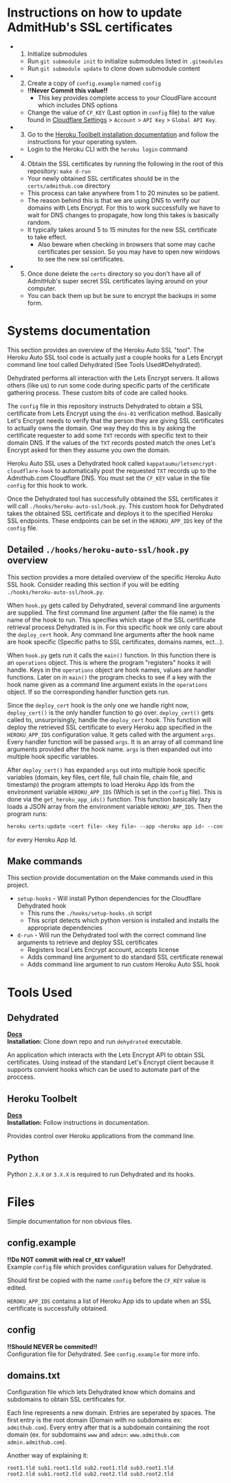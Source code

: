 # Instructions on how to update AdmitHub's SSL certificates
- 1. Initialize submodules
    - Run `git submodule init` to initialize submodules listed in `.gitmodules`
    - Run `git submodule update` to clone down submodule content
- 2. Create a copy of `config.example` named `config`
	- **!!Never Commit this value!!**
		- This key provides complete access to your CloudFlare account which includes DNS options
	- Change the value of `CF_KEY` (Last option in `config` file) to the value found in [Cloudflare Settings](https://www.cloudflare.com/a/account/my-account) > `Account` > `API Key` > `Global API Key`.
- 3. Go to the [Heroku Toolbelt installation documentation](https://devcenter.heroku.com/articles/heroku-cli#download-and-install) and follow the instructions for your operating system.
	- Login to the Heroku CLI with the `heroku login` command
- 4. Obtain the SSL certificates by running the following in the root of this repository: `make d-run`
	- Your newly obtained SSL certificates should be in the `certs/admithub.com` directory
	- This process can take anywhere from 1 to 20 minutes so be patient.
	- The reason behind this is that we are using DNS to verify our domains with Lets Encrypt. For this to work successfully we have
	to wait for DNS changes to propagate, how long this takes is basically random.
    - It typically takes around 5 to 15 minutes for the new SSL certificate to take effect.
		- Also beware when checking in browsers that some may cache certificates per session. So you may have to open new windows to see the new ssl certificates.
- 5. Once done delete the `certs` directory so you don't have all of AdmitHub's super secret SSL certificates laying around on your computer.
	- You can back them up but be sure to encrypt the backups in some form.
	
# Systems documentation
This section provides an overview of the Heroku Auto SSL "tool". 
The Heroku Auto SSL tool code is actually just a couple hooks for a Lets Encrypt command line tool called Dehydrated 
(See Tools Used#Dehydrated). 

Dehydrated performs all interaction with the Lets Encrypt servers. It allows others (like us) to run some code during 
specific parts of the certificate gathering process. These custom bits of code are called hooks.

The `config` file in this repository instructs Dehydrated to obtain a SSL certificate from Lets Encrypt using the 
`dns-01` verification method. Basically Let's Encrypt needs to verify that the person they are giving SSL certificates 
to actually owns the domain. One way they do this is by asking the certificate requester to add some `TXT` records with 
specific text to their domain DNS. If the values of the `TXT` records posted match the ones Let's Encrypt asked for then 
they assume you own the domain. 

Heroku Auto SSL uses a Dehydrated hook called `kappataumu/letsencrypt-cloudflare-hook` to automatically post the requested 
`TXT` records up to the Admithub.com Cloudflare DNS. You must set the `CF_KEY` value in the file `config` for this hook 
to work. 

Once the Dehydrated tool has successfully obtained the SSL certificates it will call `./hooks/heroku-auto-ssl/hook.py`. 
This custom hook for Dehydrated takes the obtained SSL certificate and deploys it to the specified Heroku SSL endpoints. 
These endpoints can be set in the `HEROKU_APP_IDS` key of the `config` file. 

## Detailed `./hooks/heroku-auto-ssl/hook.py` overview
This section provides a more detailed overview of the specific Heroku Auto SSL hook. Consider reading this section if 
you will be editing `./hooks/heroku-auto-ssl/hook.py`.

When `hook.py` gets called by Dehydrated, several command line arguments are supplied. The first command line argument 
(after the file name) is the name of the hook to run. This specifies which stage of the SSL certificate retrieval process 
Dehydrated is in. For this specific hook we only care about the `deploy_cert` hook. Any command line arguments after the 
hook name are hook specific (Specific paths to SSL certificates, domains names, ect...). 

When `hook.py` gets run it calls the `main()` function. In this function there is an `operations` object. This is 
where the program "registers" hooks it will handle. Keys in the `operations` object are hook names, values are handler 
functions. Later on in `main()` the program checks to see if a key with the hook name given as a command line argument 
exists in the `operations` object. If so the corresponding handler function gets run. 

Since the `deploy_cert` hook is the only one we handle right now, `deploy_cert()` is the only handler function to go over. 
`deploy_cert()` gets called to, unsurprisingly, handle the `deploy_cert` hook. This function will deploy the retrieved 
SSL certificate to every Heroku app specified in the `HEROKU_APP_IDS` configuration value. It gets called with the 
argument `args`. Every handler function will be passed `args`. It is an array of all command line arguments provided after 
the hook name. `args` is then expanded out into multiple hook specific variables.

After `deploy_cert()` has expanded `args` out into multiple hook specific variables (domain, key files, cert file, 
full chain file, chain file, and timestamp) the program attempts to load Heroku App Ids from the environment variable 
`HEROKU_APP_IDS` (Which is set in the `config` file). This is done via the `get_heroku_app_ids()` function. This 
function basically lazy loads a JSON array from the environment variable `HEROKU_APP_IDS`. Then the program runs:
```bash
heroku certs:update <cert file> <key file> --app <heroku app id> --confirm <heroku app id>
```

for every Heroku App Id. 

## Make commands
This section provide documentation on the Make commands used in this project.
- `setup-hooks` - Will install Python dependencies for the Cloudflare Dehydrated hook
    - This runs the `./hooks/setup-hooks.sh` script
    - This script detects which python version is installed and installs the appropriate dependencies
- `d-run` - Will run the Dehydrated tool with the correct command line arguments to retrieve and deploy SSL certificates
    - Registers local Lets Encrypt account, accepts license
    - Adds command line argument to do standard SSL certificate renewal
    - Adds command line argument to run custom Heroku Auto SSL hook

# Tools Used
## Dehydrated
**[Docs](https://dehydrated.de)**  
**Installation:** Clone down repo and run `dehydrated` executable.  

An application which interacts with the Lets Encrypt API to obtain SSL
certificates. Using instead of the standard Let's Encrypt client
because it supports convient hooks which can be used to automate part of the proccess.

## Heroku Toolbelt
**[Docs](https://devcenter.heroku.com/articles/heroku-cli)**  
**Installation:** Follow instructions in documentation.  

Provides control over Heroku applications from the command line.

## Python
Python `2.X.X` or `3.X.X` is required to run Dehydrated and its hooks.

# Files
Simple documentation for non obvious files.

## config.example
**!!Do NOT commit with real `CF_KEY` value!!**  
Example `config` file which provides configuration values for Dehydrated.  

Should first be copied with the name `config` before the `CF_KEY` value
is edited.

`HEROKU_APP_IDS` contains a list of Heroku App ids to update when an SSL certificate is successfully obtained.

## config
**!!Should NEVER be commited!!**  
Configuration file for Dehydrated. See `config.example` for more info.

## domains.txt
Configuration file which lets Dehydrated know which domains and subdomains to obtain SSL certificates for.

Each line represents a new domain. Entries are seperated by spaces.
The first entry is the root domain (Domain with no subdomains ex: `admithub.com`). Every entry after that is a subdomain containing the
root domain (ex. for subdomains `www` and `admin`: `www.admithub.com` `admin.admithub.com`).  

Another way of explaining it:
```
root1.tld sub1.root1.tld sub2.root1.tld sub3.root1.tld
root2.tld sub1.root2.tld sub2.root2.tld sub3.root2.tld
```
